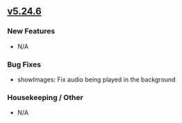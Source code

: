 ## [v5.24.6](https://github.com/honestbleeps/Reddit-Enhancement-Suite/releases/v5.24.6)

### New Features

- N/A

### Bug Fixes

- showImages: Fix audio being played in the background

### Housekeeping / Other

- N/A
